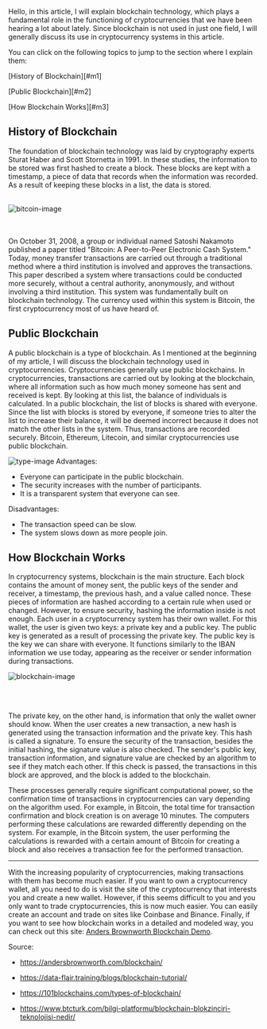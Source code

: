 Hello, in this article, I will explain blockchain technology, which plays a fundamental role in the functioning of cryptocurrencies that we have been hearing a lot about lately. Since blockchain is not used in just one field, I will generally discuss its use in cryptocurrency systems in this article.

You can click on the following topics to jump to the section where I explain them:

[History of Blockchain][#m1]

[Public Blockchain][#m2]

[How Blockchain Works][#m3]

<div id="m1"></div>

## History of Blockchain

The foundation of blockchain technology was laid by cryptography experts Sturat Haber and Scott Stornetta in 1991. In these studies, the information to be stored was first hashed to create a block. These blocks are kept with a timestamp, a piece of data that records when the information was recorded. As a result of keeping these blocks in a list, the data is stored.
<br></br>

<img src="./bitcoin.png" alt="bitcoin-image"/>

<br></br>
On October 31, 2008, a group or individual named Satoshi Nakamoto published a paper titled "Bitcoin: A Peer-to-Peer Electronic Cash System." Today, money transfer transactions are carried out through a traditional method where a third institution is involved and approves the transactions. This paper described a system where transactions could be conducted more securely, without a central authority, anonymously, and without involving a third institution. This system was fundamentally built on blockchain technology. The currency used within this system is Bitcoin, the first cryptocurrency most of us have heard of.

<div id="m2"></div>

## Public Blockchain

A public blockchain is a type of blockchain. As I mentioned at the beginning of my article, I will discuss the blockchain technology used in cryptocurrencies. Cryptocurrencies generally use public blockchains. In cryptocurrencies, transactions are carried out by looking at the blockchain, where all information such as how much money someone has sent and received is kept. By looking at this list, the balance of individuals is calculated. In a public blockchain, the list of blocks is shared with everyone. Since the list with blocks is stored by everyone, if someone tries to alter the list to increase their balance, it will be deemed incorrect because it does not match the other lists in the system. Thus, transactions are recorded securely. Bitcoin, Ethereum, Litecoin, and similar cryptocurrencies use public blockchain.

<img src="./blocktype.png" alt="type-image" />
Advantages:

* Everyone can participate in the public blockchain.
* The security increases with the number of participants.
* It is a transparent system that everyone can see.

Disadvantages:

* The transaction speed can be slow.
* The system slows down as more people join.

<div id="m3"></div>

## How Blockchain Works

In cryptocurrency systems, blockchain is the main structure. Each block contains the amount of money sent, the public keys of the sender and receiver, a timestamp, the previous hash, and a value called nonce. These pieces of information are hashed according to a certain rule when used or changed. However, to ensure security, hashing the information inside is not enough. Each user in a cryptocurrency system has their own wallet. For this wallet, the user is given two keys: a private key and a public key. The public key is generated as a result of processing the private key. The public key is the key we can share with everyone. It functions similarly to the IBAN information we use today, appearing as the receiver or sender information during transactions.

<img src="./blocks.png" alt="blockchain-image" />

<br></br>

The private key, on the other hand, is information that only the wallet owner should know. When the user creates a new transaction, a new hash is generated using the transaction information and the private key. This hash is called a signature. To ensure the security of the transaction, besides the initial hashing, the signature value is also checked. The sender's public key, transaction information, and signature value are checked by an algorithm to see if they match each other. If this check is passed, the transactions in this block are approved, and the block is added to the blockchain.

These processes generally require significant computational power, so the confirmation time of transactions in cryptocurrencies can vary depending on the algorithm used. For example, in Bitcoin, the total time for transaction confirmation and block creation is on average 10 minutes. The computers performing these calculations are rewarded differently depending on the system. For example, in the Bitcoin system, the user performing the calculations is rewarded with a certain amount of Bitcoin for creating a block and also receives a transaction fee for the performed transaction.

---

With the increasing popularity of cryptocurrencies, making transactions with them has become much easier. If you want to own a cryptocurrency wallet, all you need to do is visit the site of the cryptocurrency that interests you and create a new wallet. However, if this seems difficult to you and you only want to trade cryptocurrencies, this is now much easier. You can easily create an account and trade on sites like Coinbase and Binance. Finally, if you want to see how blockchain works in a detailed and modeled way, you can check out this site: [Anders Brownworth Blockchain Demo](https://andersbrownworth.com/blockchain).

Source:

* <https://andersbrownworth.com/blockchain/>

* <https://data-flair.training/blogs/blockchain-tutorial/>

* <https://101blockchains.com/types-of-blockchain/>

* <https://www.btcturk.com/bilgi-platformu/blockchain-blokzinciri-teknolojisi-nedir/>